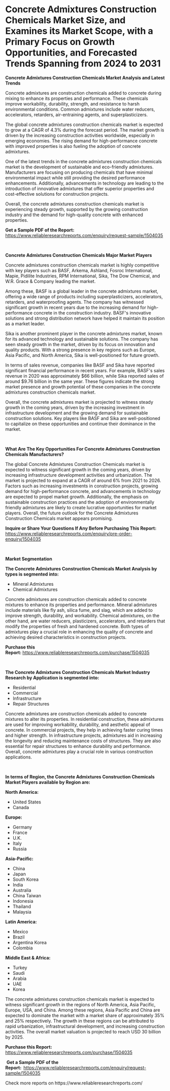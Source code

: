 <p><h1>Concrete Admixtures Construction Chemicals Market Size, and Examines its Market Scope, with a Primary Focus on Growth Opportunities, and Forecasted Trends Spanning from 2024 to 2031</h1></p><p><strong>Concrete Admixtures Construction Chemicals Market Analysis and Latest Trends</strong></p>
<p><p>Concrete admixtures are construction chemicals added to concrete during mixing to enhance its properties and performance. These chemicals improve workability, durability, strength, and resistance to harsh environmental conditions. Common admixtures include water reducers, accelerators, retarders, air-entraining agents, and superplasticizers.</p><p>The global concrete admixtures construction chemicals market is expected to grow at a CAGR of 4.3% during the forecast period. The market growth is driven by the increasing construction activities worldwide, especially in emerging economies. The rising demand for high-performance concrete with improved properties is also fueling the adoption of concrete admixtures.</p><p>One of the latest trends in the concrete admixtures construction chemicals market is the development of sustainable and eco-friendly admixtures. Manufacturers are focusing on producing chemicals that have minimal environmental impact while still providing the desired performance enhancements. Additionally, advancements in technology are leading to the introduction of innovative admixtures that offer superior properties and cost-effective solutions for construction projects.</p><p>Overall, the concrete admixtures construction chemicals market is experiencing steady growth, supported by the growing construction industry and the demand for high-quality concrete with enhanced properties.</p></p>
<p><strong>Get a Sample PDF of the Report:&nbsp;</strong> <a href="https://www.reliableresearchreports.com/enquiry/request-sample/1504035">https://www.reliableresearchreports.com/enquiry/request-sample/1504035</a></p>
<p>&nbsp;</p>
<p><strong>Concrete Admixtures Construction Chemicals Major Market Players</strong></p>
<p><p>Concrete admixtures construction chemicals market is highly competitive with key players such as BASF, Arkema, Ashland, Fosroc International, Mapie, Pidilite Industries, RPM International, Sika, The Dow Chemical, and W.R. Grace & Company leading the market. </p><p>Among these, BASF is a global leader in the concrete admixtures market, offering a wide range of products including superplasticizers, accelerators, retarders, and waterproofing agents. The company has witnessed significant growth in recent years due to the increasing demand for high-performance concrete in the construction industry. BASF's innovative solutions and strong distribution network have helped it maintain its position as a market leader.</p><p>Sika is another prominent player in the concrete admixtures market, known for its advanced technology and sustainable solutions. The company has seen steady growth in the market, driven by its focus on innovation and quality products. With a strong presence in key regions such as Europe, Asia Pacific, and North America, Sika is well-positioned for future growth.</p><p>In terms of sales revenue, companies like BASF and Sika have reported significant financial performance in recent years. For example, BASF's sales revenue in 2020 was approximately $66 billion, while Sika reported sales of around $9.76 billion in the same year. These figures indicate the strong market presence and growth potential of these companies in the concrete admixtures construction chemicals market.</p><p>Overall, the concrete admixtures market is projected to witness steady growth in the coming years, driven by the increasing investment in infrastructure development and the growing demand for sustainable construction solutions. Key players like BASF and Sika are well-positioned to capitalize on these opportunities and continue their dominance in the market.</p></p>
<p>&nbsp;</p>
<p><strong>What Are The Key Opportunities For Concrete Admixtures Construction Chemicals Manufacturers?</strong></p>
<p><p>The global Concrete Admixtures Construction Chemicals market is expected to witness significant growth in the coming years, driven by increasing infrastructure development activities and urbanization. The market is projected to expand at a CAGR of around 6% from 2021 to 2026. Factors such as increasing investments in construction projects, growing demand for high-performance concrete, and advancements in technology are expected to propel market growth. Additionally, the emphasis on sustainable construction practices and the adoption of environmentally friendly admixtures are likely to create lucrative opportunities for market players. Overall, the future outlook for the Concrete Admixtures Construction Chemicals market appears promising.</p></p>
<p><strong>Inquire or Share Your Questions If Any Before Purchasing This Report:</strong> <a href="https://www.reliableresearchreports.com/enquiry/pre-order-enquiry/1504035">https://www.reliableresearchreports.com/enquiry/pre-order-enquiry/1504035</a></p>
<p>&nbsp;</p>
<p><strong>Market Segmentation</strong></p>
<p><strong>The Concrete Admixtures Construction Chemicals Market Analysis by types is segmented into:</strong></p>
<p><ul><li>Mineral Admixtures</li><li>Chemical Admixtures</li></ul></p>
<p><p>Concrete admixtures are construction chemicals added to concrete mixtures to enhance its properties and performance. Mineral admixtures include materials like fly ash, silica fume, and slag, which are added to improve strength, durability, and workability. Chemical admixtures, on the other hand, are water reducers, plasticizers, accelerators, and retarders that modify the properties of fresh and hardened concrete. Both types of admixtures play a crucial role in enhancing the quality of concrete and achieving desired characteristics in construction projects.</p></p>
<p><strong>Purchase this Report:&nbsp;</strong><a href="https://www.reliableresearchreports.com/purchase/1504035">https://www.reliableresearchreports.com/purchase/1504035</a></p>
<p>&nbsp;</p>
<p><strong>The Concrete Admixtures Construction Chemicals Market Industry Research by Application is segmented into:</strong></p>
<p><ul><li>Residential</li><li>Commercial</li><li>Infrastructure</li><li>Repair Structures</li></ul></p>
<p><p>Concrete admixtures are construction chemicals added to concrete mixtures to alter its properties. In residential construction, these admixtures are used for improving workability, durability, and aesthetic appeal of concrete. In commercial projects, they help in achieving faster curing times and higher strength. In infrastructure projects, admixtures aid in increasing the longevity and reducing maintenance costs of structures. They are also essential for repair structures to enhance durability and performance. Overall, concrete admixtures play a crucial role in various construction applications.</p></p>
<p>&nbsp;</p>
<p><strong>In terms of Region, the Concrete Admixtures Construction Chemicals Market Players available by Region are:</strong></p>
<p>
    <p> <strong> North America: </strong>
        <ul>
            <li>United States</li>
            <li>Canada</li>
        </ul>
        </p> 
    <p> <strong> Europe: </strong>
        <ul>
            <li>Germany</li>
            <li>France</li>
            <li>U.K.</li>
            <li>Italy</li>
            <li>Russia</li>
        </ul>
        </p> 
    <p> <strong> Asia-Pacific: </strong>
        <ul>
            <li>China</li>
            <li>Japan</li>
            <li>South Korea</li>
            <li>India</li>
            <li>Australia</li>
            <li>China Taiwan</li>
            <li>Indonesia</li>
            <li>Thailand</li>
            <li>Malaysia</li>
        </ul>
        </p> 
    <p> <strong> Latin America: </strong>
        <ul>
            <li>Mexico</li>
            <li>Brazil</li>
            <li>Argentina Korea</li>
            <li>Colombia</li>
        </ul>
        </p> 
    <p> <strong> Middle East & Africa: </strong>
        <ul>
            <li>Turkey</li>
            <li>Saudi</li>
            <li>Arabia</li>
            <li>UAE</li>
            <li>Korea</li>
        </ul>
    </p>
    </p>
<p><p>The concrete admixtures construction chemicals market is expected to witness significant growth in the regions of North America, Asia Pacific, Europe, USA, and China. Among these regions, Asia Pacific and China are expected to dominate the market with a market share of approximately 35% and 25% respectively. The growth in these regions can be attributed to rapid urbanization, infrastructural development, and increasing construction activities. The overall market valuation is projected to reach USD 30 billion by 2025.</p></p>
<p><strong>Purchase this Report: </strong><a href="https://www.reliableresearchreports.com/purchase/1504035">https://www.reliableresearchreports.com/purchase/1504035</a></p>
<p>&nbsp;<strong>Get a Sample PDF of the Report:&nbsp;&nbsp;</strong><a href="https://www.reliableresearchreports.com/enquiry/request-sample/1504035">https://www.reliableresearchreports.com/enquiry/request-sample/1504035</a></p>
<p><strong></strong></p>
<p>Check more reports on https://www.reliableresearchreports.com/</p>